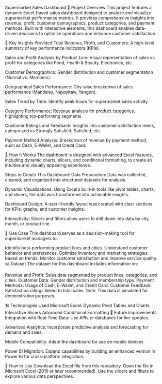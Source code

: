 Supermarket Sales Dashboard
🎯 Project Overview
This project features a dynamic Excel-based sales dashboard designed to analyze and visualize supermarket performance metrics. It provides comprehensive insights into revenue, profit, customer demographics, product categories, and payment methods. Built with interactive elements, this dashboard enables data-driven decisions to optimize operations and enhance customer satisfaction.

🚀 Key Insights Provided
Total Revenue, Profit, and Customers:
A high-level summary of key performance indicators (KPIs).

Sales and Profit Analysis by Product Line:
Visual representation of sales vs. profit for categories like Food, Health & Beauty, Electronics, etc.

Customer Demographics:
Gender distribution and customer segmentation (Normal vs. Members).

Geographical Sales Performance:
City-wise breakdown of sales performance (Mandalay, Naypyitaw, Yangon).

Sales Trend by Time:
Identify peak hours for supermarket sales activity.

Category Performance:
Revenue analysis for product categories, highlighting top-performing segments.

Customer Ratings and Feedback:
Insights into customer satisfaction levels, categorized as Strongly Satisfied, Satisfied, etc.

Payment Method Analysis:
Breakdown of revenue by payment method, such as Cash, E-Wallet, and Credit Card.

🔧 How It Works
The dashboard is designed with advanced Excel features, including dynamic charts, slicers, and conditional formatting, to create an intuitive and visually appealing experience.

Steps to Create This Dashboard:
Data Preparation:
Data was collected, cleaned, and organized into structured datasets for analysis.

Dynamic Visualizations:
Using Excel’s built-in tools like pivot tables, charts, and slicers, the data was transformed into actionable insights.

Dashboard Design:
A user-friendly layout was created with clear sections for KPIs, graphs, and customer insights.

Interactivity:
Slicers and filters allow users to drill down into data by city, month, or product line.

🛒 Use Case
This dashboard serves as a decision-making tool for supermarket managers to:

Identify best-performing product lines and cities.
Understand customer behavior and preferences.
Optimize inventory and marketing strategies based on trends.
Monitor customer satisfaction and improve service quality.
📊 Dataset
The dataset for this dashboard includes information on:

Revenue and Profit: Sales data segmented by product lines, categories, and cities.
Customer Data: Gender distribution and membership type.
Payment Methods: Usage of Cash, E-Wallet, and Credit Card.
Customer Feedback: Satisfaction ratings linked to total sales.
Note: This data is simulated for demonstration purposes.

🛠️ Technologies Used
Microsoft Excel:
Dynamic Pivot Tables and Charts
Interactive Slicers
Advanced Conditional Formatting
🌟 Future Improvements
Integration with Real-Time Data:
Use APIs or databases for live updates.

Advanced Analytics:
Incorporate predictive analysis and forecasting for demand and sales.

Mobile Compatibility:
Adapt the dashboard for use on mobile devices.

Power BI Migration:
Expand capabilities by building an enhanced version in Power BI for cross-platform integration.

🚀 How to Use
Download the Excel file from this repository.
Open the file in Microsoft Excel (2019 or later recommended).
Use the slicers and filters to explore various data perspectives.
